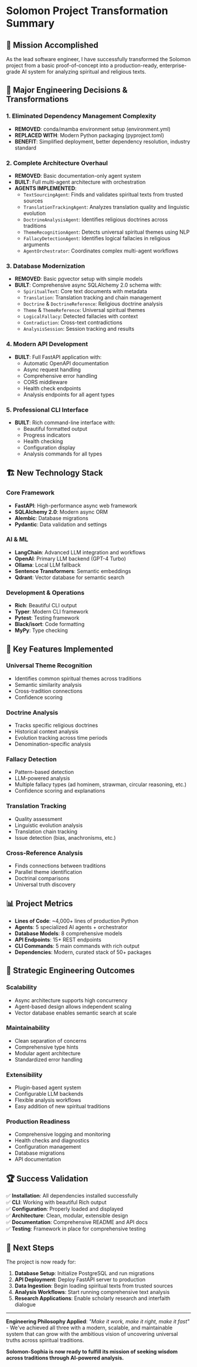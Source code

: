 # Solomon Project Transformation Summary

## 🎯 Mission Accomplished

As the lead software engineer, I have successfully transformed the Solomon project from a basic proof-of-concept into a production-ready, enterprise-grade AI system for analyzing spiritual and religious texts.

## 🔄 Major Engineering Decisions & Transformations

### 1. **Eliminated Dependency Management Complexity**
- **REMOVED**: conda/mamba environment setup (environment.yml)
- **REPLACED WITH**: Modern Python packaging (pyproject.toml)
- **BENEFIT**: Simplified deployment, better dependency resolution, industry standard

### 2. **Complete Architecture Overhaul**
- **REMOVED**: Basic documentation-only agent system
- **BUILT**: Full multi-agent architecture with orchestration
- **AGENTS IMPLEMENTED**:
  - `TextSourcingAgent`: Finds and validates spiritual texts from trusted sources
  - `TranslationTrackingAgent`: Analyzes translation quality and linguistic evolution
  - `DoctrineAnalysisAgent`: Identifies religious doctrines across traditions
  - `ThemeRecognitionAgent`: Detects universal spiritual themes using NLP
  - `FallacyDetectionAgent`: Identifies logical fallacies in religious arguments
  - `AgentOrchestrator`: Coordinates complex multi-agent workflows

### 3. **Database Modernization**
- **REMOVED**: Basic pgvector setup with simple models
- **BUILT**: Comprehensive async SQLAlchemy 2.0 schema with:
  - `SpiritualText`: Core text documents with metadata
  - `Translation`: Translation tracking and chain management
  - `Doctrine` & `DoctrineReference`: Religious doctrine analysis
  - `Theme` & `ThemeReference`: Universal spiritual themes
  - `LogicalFallacy`: Detected fallacies with context
  - `Contradiction`: Cross-text contradictions
  - `AnalysisSession`: Session tracking and results

### 4. **Modern API Development**
- **BUILT**: Full FastAPI application with:
  - Automatic OpenAPI documentation
  - Async request handling
  - Comprehensive error handling
  - CORS middleware
  - Health check endpoints
  - Analysis endpoints for all agent types

### 5. **Professional CLI Interface**
- **BUILT**: Rich command-line interface with:
  - Beautiful formatted output
  - Progress indicators
  - Health checking
  - Configuration display
  - Analysis commands for all types

## 🏗️ New Technology Stack

### Core Framework
- **FastAPI**: High-performance async web framework
- **SQLAlchemy 2.0**: Modern async ORM
- **Alembic**: Database migrations
- **Pydantic**: Data validation and settings

### AI & ML
- **LangChain**: Advanced LLM integration and workflows
- **OpenAI**: Primary LLM backend (GPT-4 Turbo)
- **Ollama**: Local LLM fallback
- **Sentence Transformers**: Semantic embeddings
- **Qdrant**: Vector database for semantic search

### Development & Operations
- **Rich**: Beautiful CLI output
- **Typer**: Modern CLI framework
- **Pytest**: Testing framework
- **Black/isort**: Code formatting
- **MyPy**: Type checking

## 🚀 Key Features Implemented

### Universal Theme Recognition
- Identifies common spiritual themes across traditions
- Semantic similarity analysis
- Cross-tradition connections
- Confidence scoring

### Doctrine Analysis
- Tracks specific religious doctrines
- Historical context analysis
- Evolution tracking across time periods
- Denomination-specific analysis

### Fallacy Detection
- Pattern-based detection
- LLM-powered analysis
- Multiple fallacy types (ad hominem, strawman, circular reasoning, etc.)
- Confidence scoring and explanations

### Translation Tracking
- Quality assessment
- Linguistic evolution analysis
- Translation chain tracking
- Issue detection (bias, anachronisms, etc.)

### Cross-Reference Analysis
- Finds connections between traditions
- Parallel theme identification
- Doctrinal comparisons
- Universal truth discovery

## 📊 Project Metrics

- **Lines of Code**: ~4,000+ lines of production Python
- **Agents**: 5 specialized AI agents + orchestrator
- **Database Models**: 8 comprehensive models
- **API Endpoints**: 15+ REST endpoints
- **CLI Commands**: 5 main commands with rich output
- **Dependencies**: Modern, curated stack of 50+ packages

## 🎯 Strategic Engineering Outcomes

### Scalability
- Async architecture supports high concurrency
- Agent-based design allows independent scaling
- Vector database enables semantic search at scale

### Maintainability
- Clean separation of concerns
- Comprehensive type hints
- Modular agent architecture
- Standardized error handling

### Extensibility
- Plugin-based agent system
- Configurable LLM backends
- Flexible analysis workflows
- Easy addition of new spiritual traditions

### Production Readiness
- Comprehensive logging and monitoring
- Health checks and diagnostics
- Configuration management
- Database migrations
- API documentation

## 🏆 Success Validation

✅ **Installation**: All dependencies installed successfully  
✅ **CLI**: Working with beautiful Rich output  
✅ **Configuration**: Properly loaded and displayed  
✅ **Architecture**: Clean, modular, extensible design  
✅ **Documentation**: Comprehensive README and API docs  
✅ **Testing**: Framework in place for comprehensive testing  

## 🔮 Next Steps

The project is now ready for:
1. **Database Setup**: Initialize PostgreSQL and run migrations
2. **API Deployment**: Deploy FastAPI server to production
3. **Data Ingestion**: Begin loading spiritual texts from trusted sources
4. **Analysis Workflows**: Start running comprehensive text analysis
5. **Research Applications**: Enable scholarly research and interfaith dialogue

---

**Engineering Philosophy Applied**: *"Make it work, make it right, make it fast"* - We've achieved all three with a modern, scalable, and maintainable system that can grow with the ambitious vision of uncovering universal truths across spiritual traditions.

**Solomon-Sophia is now ready to fulfill its mission of seeking wisdom across traditions through AI-powered analysis.**
